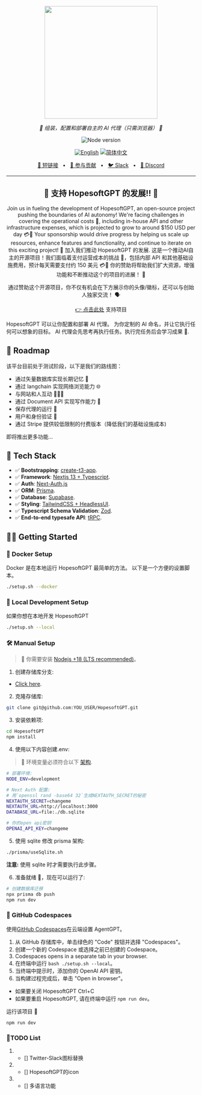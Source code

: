 <p align="center">
  <img src="https://raw.githubusercontent.com/reworkd/AgentGPT/main/public/banner.png?token=GHSAT0AAAAAAB7JND3U3VGGF3UYYHGYO4RAZBSDJAQ" height="300"/>
</p>
<p align="center">
  <em>🤖 组装，配置和部署自主的 AI 代理（只需浏览器） 🤖 </em>
</p>
<p align="center">
    <img alt="Node version" src="https://img.shields.io/static/v1?label=node&message=%20%3E=16.0.0&logo=node.js&color=2334D058" />
</p>
<p align="center">
  <a href="https://github.com/reworkd/AgentGPT/blob/master/README.md"><img src="https://img.shields.io/badge/lang-English-blue.svg" alt="English"></a>
  <a href="https://github.com/reworkd/AgentGPT/blob/master/docs/README.zh-HANS.md"><img src="https://img.shields.io/badge/lang-简体中文-red.svg" alt="简体中文"></a>
</p>

<p align="center">
<a href="https://agentgpt.reworkd.ai">🔗 短链接</a>
<span>&nbsp;&nbsp;•&nbsp;&nbsp;</span>
<a href="#-getting-started">🤝 参与贡献</a>
<span>&nbsp;&nbsp;•&nbsp;&nbsp;</span>
<a href="https://join.slack.com/t/hopesoft-hq/shared_invite/zt-1t5rns5qt-b4O6Wf1~9UOTla~nSkxpUg">🐦 Slack</a>
<span>&nbsp;&nbsp;•&nbsp;&nbsp;</span>
<a href="https://discord.gg/ewYWt9DF">📢 Discord</a>
</p>

---

<h2 align="center">
💝 支持 HopesoftGPT 的发展!! 💝
</h2>

<p align="center">
Join us in fueling the development of HopesoftGPT, an open-source project pushing the boundaries of AI autonomy! We're facing challenges in covering the operational costs 💸, including in-house API and other infrastructure expenses, which is projected to grow to around $150 USD per day 💳🤕 Your sponsorship would drive progress by helping us scale up resources, enhance features and functionality, and continue to iterate on this exciting project! 🚀
加入我们推动 HopesoftGPT 的发展. 这是一个推动AI自主的开源项目！我们面临着支付运营成本的挑战 💸，包括内部 API 和其他基础设施费用，预计每天需要支付约 150 美元 💳🤕 你的赞助将帮助我们扩大资源，增强功能和不断推动这个的项目的进展！ 🚀
</p>

<p align="center">
通过赞助这个开源项目，你不仅有机会在下方展示你的头像/徽标，还可以与创始人独家交流！ 🗣️ 
</p>

<p align="center">
<a href="https://github.com/sponsors/reworkd-admin">👉 点击此处</a> 支持项目
</p>


HopesoftGPT 可以让你配置和部署 AI 代理。
为你定制的 AI 命名，并让它执行任何可以想象的目标。
AI 代理会先思考再执行任务。执行完任务后会学习成果 🚀.

## 🎉 Roadmap

该平台目前处于测试阶段，以下是我们的路线图：

- 通过矢量数据库实现长期记忆 🧠
- 通过 langchain 实现网络浏览能力 🌐
- 与网站和人互动 👨‍👩‍👦
- 通过 Document API 实现写作能力 📄
- 保存代理的运行 💾
- 用户和身份验证 🔐
- 通过 Stripe 提供较低限制的付费版本（降低我们的基础设施成本)

即将推出更多功能...

## 🚀 Tech Stack

- ✅ **Bootstrapping**: [create-t3-app](https://create.t3.gg).
- ✅ **Framework**: [Nextjs 13 + Typescript](https://nextjs.org/).
- ✅ **Auth**: [Next-Auth.js](https://next-auth.js.org)
- ✅ **ORM**: [Prisma](https://prisma.io).
- ✅ **Database**: [Supabase](https://supabase.com/).
- ✅ **Styling**: [TailwindCSS + HeadlessUI](https://tailwindcss.com).
- ✅ **Typescript Schema Validation**: [Zod](https://github.com/colinhacks/zod).
- ✅ **End-to-end typesafe API**: [tRPC](https://trpc.io/).

## 👨‍🚀 Getting Started

### 🐳 Docker Setup

Docker 是在本地运行 HopesoftGPT 最简单的方法。
以下是一个方便的设置脚本。

```bash
./setup.sh --docker
```

### 👷 Local Development Setup

如果你想在本地开发 HopesoftGPT

```bash
./setup.sh --local
```

### 🛠️ Manual Setup

> 🚧 你需要安装 [Nodejs +18 (LTS recommended)](https://nodejs.org/en/)。

1. 创建存储库分支:

- [Click here](https://github.com/adminlove520/HopesoftGPT/fork).

2. 克隆存储库:

```bash
git clone git@github.com:YOU_USER/HopesoftGPT.git
```

3. 安装依赖项:

```bash
cd HopesoftGPT
npm install
```

4. 使用以下内容创建.env:

> 🚧 环境变量必须符合以下 [架构](https://github.com/adminlove520/HopesoftGPT/blob/main/src/env/schema.mjs).

```bash
# 部署环境:
NODE_ENV=development

# Next Auth 配置:
# 用`openssl rand -base64 32`生成NEXTAUTH_SECRET的秘密
NEXTAUTH_SECRET=changeme
NEXTAUTH_URL=http://localhost:3000
DATABASE_URL=file:./db.sqlite

# 你的open api密钥
OPENAI_API_KEY=changeme
```

5. 使用 sqlite 修改 prisma 架构:

```bash
./prisma/useSqlite.sh
```

**注意:** 使用 sqlite 时才需要执行此步骤。

6. 准备就绪 🥳，现在可以运行了:

```bash
# 创建数据库迁移
npx prisma db push
npm run dev
```

### 🚀 GitHub Codespaces

使用[GitHub Codespaces](https://github.com/features/codespaces)在云端设置 AgentGPT。

1. 从 GitHub 存储库中，单击绿色的 "Code" 按钮并选择 "Codespaces"。
2. 创建一个新的 Codespace 或选择之前已创建的 Codespace。
3. Codespaces opens in a separate tab in your browser.
4. 在终端中运行 `bash ./setup.sh --local`。
5. 当终端中提示时，添加你的 OpenAI API 密钥。
6. 当构建过程完成后，单击 "Open in browser"。

- 如果要关闭 HopesoftGPT Ctrl+C
- 如果要重启 HopesoftGPT, 请在终端中运行 `npm run dev`。

运行该项目 🥳

```
npm run dev
```
### 🚀TODO List
   1. - [] Twitter-Slack图标替换
   2. - [] HopesoftGPT的icon
   3. - [] 多语言功能